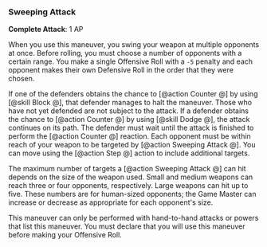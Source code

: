 ### Sweeping Attack
**Complete Attack**: 1 AP

When you use this maneuver, you swing your weapon at multiple opponents at once. Before rolling, you must choose a number of opponents with a certain range. You make a single Offensive Roll with a `-5` penalty and each opponent makes their own Defensive Roll in the order that they were chosen. 

If one of the defenders obtains the chance to [@action Counter @] by using [@skill Block @], that defender manages to halt the maneuver. Those who have not yet defended are not subject to the attack. If a defender obtains the chance to [@action Counter @] by using [@skill Dodge @], the attack continues on its path. The defender must wait until the attack is finished to perform the [@action Counter @] reaction. Each opponent must be within reach of your weapon to be targeted by [@action Sweeping Attack @]. You can move using the [@action Step @] action to include additional targets.

The maximum number of targets a [@action Sweeping Attack @] can hit depends on the size of the weapon used. Small and medium weapons can reach three or four opponents, respectively. Large weapons can hit up to five. These numbers are for human-sized opponents; the Game Master can increase or decrease as appropriate for each opponent's size.

This maneuver can only be performed with hand-to-hand attacks or powers that list this maneuver. You must declare that you will use this maneuver before making your Offensive Roll.